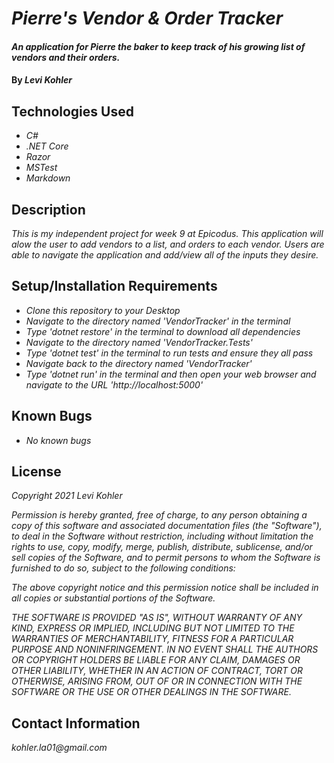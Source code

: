 # _Pierre's Vendor & Order Tracker_

#### _An application for Pierre the baker to keep track of his growing list of vendors and their orders._

#### By _**Levi Kohler**_

## Technologies Used

* _C#_
* _.NET Core_
* _Razor_
* _MSTest_
* _Markdown_

## Description

_This is my independent project for week 9 at Epicodus. This application will alow the user to add vendors to a list, and orders to each vendor. Users are able to navigate the application and add/view all of the inputs they desire._

## Setup/Installation Requirements

* _Clone this repository to your Desktop_
* _Navigate to the directory named 'VendorTracker' in the terminal_
* _Type 'dotnet restore' in the terminal to download all dependencies_
* _Navigate to the directory named 'VendorTracker.Tests'_
* _Type 'dotnet test' in the terminal to run tests and ensure they all pass_
* _Navigate back to the directory named 'VendorTracker'_
* _Type 'dotnet run' in the terminal and then open your web browser and navigate to the URL 'http://localhost:5000'_

## Known Bugs

* _No known bugs_

## License

_Copyright 2021 Levi Kohler_

_Permission is hereby granted, free of charge, to any person obtaining a copy of this software and associated documentation files (the "Software"), to deal in the Software without restriction, including without limitation the rights to use, copy, modify, merge, publish, distribute, sublicense, and/or sell copies of the Software, and to permit persons to whom the Software is furnished to do so, subject to the following conditions:_

_The above copyright notice and this permission notice shall be included in all copies or substantial portions of the Software._

_THE SOFTWARE IS PROVIDED "AS IS", WITHOUT WARRANTY OF ANY KIND, EXPRESS OR IMPLIED, INCLUDING BUT NOT LIMITED TO THE WARRANTIES OF MERCHANTABILITY, FITNESS FOR A PARTICULAR PURPOSE AND NONINFRINGEMENT. IN NO EVENT SHALL THE AUTHORS OR COPYRIGHT HOLDERS BE LIABLE FOR ANY CLAIM, DAMAGES OR OTHER LIABILITY, WHETHER IN AN ACTION OF CONTRACT, TORT OR OTHERWISE, ARISING FROM, OUT OF OR IN CONNECTION WITH THE SOFTWARE OR THE USE OR OTHER DEALINGS IN THE SOFTWARE._

## Contact Information

_kohler.la01@gmail.com_